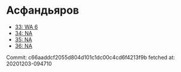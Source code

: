 # Асфандьяров
- [33: WA 6](33.md)
- [34: NA](34.md)
- [35: NA](35.md)
- [36: NA](36.md)

Commit: c66aaddcf2055d804d101c1dc00c4cd6f4213f9b
 fetched at: 20201203-094710
